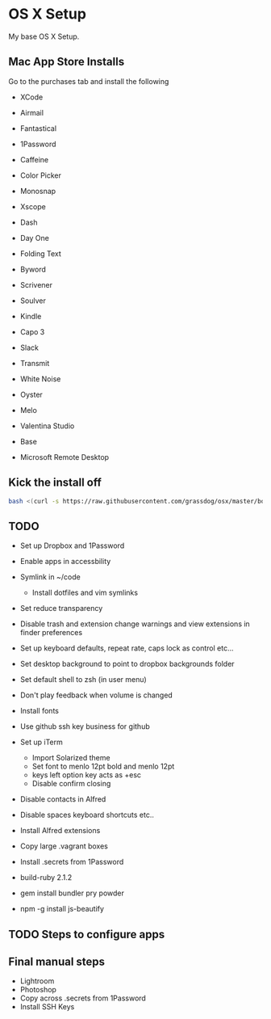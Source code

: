 # OS X Setup

My base OS X Setup.

## Mac App Store Installs

Go to the purchases tab and install the following

- XCode
- Airmail
- Fantastical
- 1Password
- Caffeine

- Color Picker
- Monosnap
- Xscope

- Dash
- Day One
- Folding Text
- Byword
- Scrivener
- Soulver

- Kindle

- Capo 3
- Slack
- Transmit
- White Noise
- Oyster
- Melo
- Valentina Studio
- Base
- Microsoft Remote Desktop

## Kick the install off

```sh
bash <(curl -s https://raw.githubusercontent.com/grassdog/osx/master/bootstrap.sh)
```

## TODO

- Set up Dropbox and 1Password
- Enable apps in accessbility

- Symlink in ~/code
    - Install dotfiles and vim symlinks
- Set reduce transparency
- Disable trash and extension change warnings and view extensions in finder preferences
- Set up keyboard defaults, repeat rate, caps lock as control etc...
- Set desktop background to point to dropbox backgrounds folder
- Set default shell to zsh (in user menu)
- Don't play feedback when volume is changed
- Install fonts
- Use github ssh key business for github
- Set up iTerm
    - Import Solarized theme
    - Set font to menlo 12pt bold and menlo 12pt
    - keys left option key acts as +esc
    - Disable confirm closing
- Disable contacts in Alfred
- Disable spaces keyboard shortcuts etc..
- Install Alfred extensions

- Copy large .vagrant boxes
- Install .secrets from 1Password

- build-ruby 2.1.2
- gem install bundler pry powder
- npm -g install js-beautify

## TODO Steps to configure apps

## Final manual steps

- Lightroom
- Photoshop
- Copy across .secrets from 1Password
- Install SSH Keys


